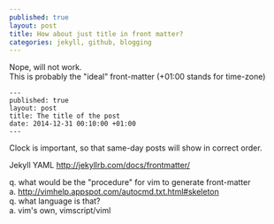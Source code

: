 ```yaml
---
published: true
layout: post
title: How about just title in front matter?
categories: jekyll, github, blogging
---
```

Nope, will not work.  
This is probably the "ideal" front-matter (+01:00 stands for time-zone)

    ---
    published: true
    layout: post
    title: The title of the post
    date: 2014-12-31 00:10:00 +01:00
    ---
    
Clock is important, so that same-day posts will show in correct order.

Jekyll YAML <http://jekyllrb.com/docs/frontmatter/>
    
q. what would be the "procedure" for vim to generate front-matter                   
a. http://vimhelp.appspot.com/autocmd.txt.html#skeleton                 
q. what language is that?                            
a. vim's own, vimscript/viml 

